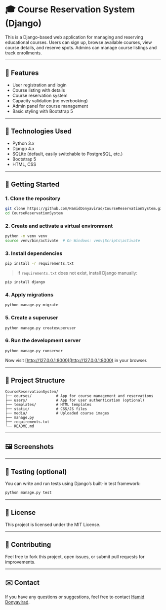 # 🎓 Course Reservation System (Django)

This is a Django-based web application for managing and reserving educational courses. Users can sign up, browse available courses, view course details, and reserve spots. Admins can manage course listings and track enrollments.

---

## 📌 Features

- User registration and login
- Course listing with details
- Course reservation system
- Capacity validation (no overbooking)
- Admin panel for course management
- Basic styling with Bootstrap 5

---

## 🧰 Technologies Used

- Python 3.x
- Django 4.x
- SQLite (default, easily switchable to PostgreSQL, etc.)
- Bootstrap 5
- HTML, CSS

---

## 🚀 Getting Started

### 1. Clone the repository

```bash
git clone https://github.com/HamidDonyavirad/CourseReservationSystem.git
cd CourseReservationSystem
```

### 2. Create and activate a virtual environment

```bash
python -m venv venv
source venv/bin/activate  # On Windows: venv\Scripts\activate
```

### 3. Install dependencies

```bash
pip install -r requirements.txt
```

> If `requirements.txt` does not exist, install Django manually:
```bash
pip install django
```

### 4. Apply migrations

```bash
python manage.py migrate
```

### 5. Create a superuser

```bash
python manage.py createsuperuser
```

### 6. Run the development server

```bash
python manage.py runserver
```

Now visit [http://127.0.0.1:8000](http://127.0.0.1:8000) in your browser.

---

## 📁 Project Structure

```
CourseReservationSystem/
├── courses/           # App for course management and reservations
├── users/             # App for user authentication (optional)
├── templates/         # HTML templates
├── static/            # CSS/JS files
├── media/             # Uploaded course images
├── manage.py
├── requirements.txt
└── README.md
```

---

## 🖼 Screenshots

<!-- Add screenshots here -->
<!-- Example:
![Course List](screenshots/course_list.png)
![Reservation Form](screenshots/reserve_form.png)
-->

---

## 🧪 Testing (optional)

You can write and run tests using Django’s built-in test framework:

```bash
python manage.py test
```

---

## 📄 License

This project is licensed under the MIT License.

---

## 🤝 Contributing

Feel free to fork this project, open issues, or submit pull requests for improvements.

---

## ✉️ Contact

If you have any questions or suggestions, feel free to contact [Hamid Donyavirad](https://github.com/HamidDonyavirad).

